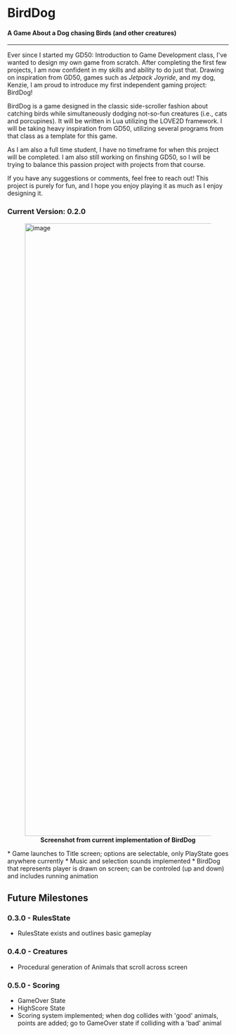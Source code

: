 # BirdDog
#### A Game About a Dog chasing Birds (and other creatures)
---
Ever since I started my GD50: Introduction to Game Development class, I've wanted to design my own game from scratch. After completing the first few projects, I am now confident in my skills and ability to do just that. Drawing on inspiration from GD50, games such as _Jetpack Joyride_, and my dog, Kenzie, I am proud to introduce my first independent gaming project: BirdDog!

BirdDog is a game designed in the classic side-scroller fashion about catching birds while simultaneously dodging not-so-fun creatures (i.e., cats and porcupines). It will be written in Lua utilizing the LOVE2D framework. I will be taking heavy inspiration from GD50, utilizing several programs from that class as a template for this game.

As I am also a full time student, I have no timeframe for when this project will be completed. I am also still working on finshing GD50, so I will be trying to balance this passion project with projects from that course.

If you have any suggestions or comments, feel free to reach out! This project is purely for fun, and I hope you enjoy playing it as much as I enjoy designing it.

### Current Version: 0.2.0
<figure>
<img width="1392" alt="image" src="https://user-images.githubusercontent.com/66793403/191651425-e69a7752-5818-4fcb-a87d-92c60ea7610a.png">
<figcaption align="center"><b>Screenshot from current implementation of BirdDog</b></figcaption>
</figure>
* Game launches to Title screen; options are selectable, only PlayState goes anywhere currently
* Music and selection sounds implemented
* BirdDog that represents player is drawn on screen; can be controled (up and down) and includes running animation

## Future Milestones

### 0.3.0 - RulesState
* RulesState exists and outlines basic gameplay

### 0.4.0 - Creatures
* Procedural generation of Animals that scroll across screen

### 0.5.0 - Scoring
* GameOver State
* HighScore State
* Scoring system implemented; when dog collides with 'good' animals, points are added; go to GameOver state if colliding with a 'bad' animal
